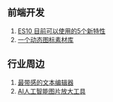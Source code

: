 
## 前端开发

1. [ES10 目前可以使用的5个新特性](https://juejin.im/post/5d1166b5f265da1b725c0f88)
2. [一个动态图标素材库](https://qiaker.cn/)

## 行业周边

1. [最带感的文本编辑器](https://le-von.itch.io/textreme?utm_source=qiaker.cn)
2. [AI人工智能图片放大工具](https://bigjpg.com/)
